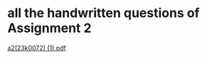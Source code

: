 # all the handwritten questions of Assignment 2

[a2(23k0072) (1).pdf](https://github.com/user-attachments/files/19967087/a2.23k0072.1.pdf)
